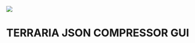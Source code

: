 
<p aligh=center>
    <img src="https://github.com/LQCpaka/terraria-json-compressor-gui/blob/master/terraria-json-compressor-gui/frontend/public/images/terria-icon-logo.png"/>
</p>

# TERRARIA JSON COMPRESSOR GUI